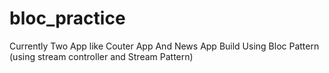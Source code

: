 # bloc_practice
Currently Two App like Couter App And News App 
Build Using Bloc Pattern (using stream controller and Stream Pattern)

